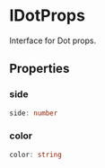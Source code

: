 # IDotProps

Interface for Dot props.

## Properties

### side

```ts
side: number
```

### color

```ts
color: string
```
